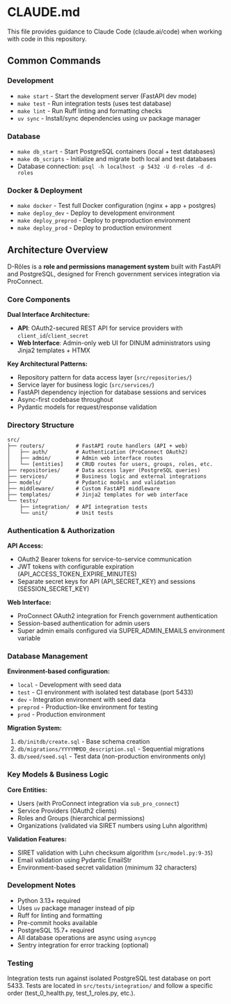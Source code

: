 # CLAUDE.md

This file provides guidance to Claude Code (claude.ai/code) when working with code in this repository.

## Common Commands

### Development
- `make start` - Start the development server (FastAPI dev mode)
- `make test` - Run integration tests (uses test database)
- `make lint` - Run Ruff linting and formatting checks
- `uv sync` - Install/sync dependencies using uv package manager

### Database
- `make db_start` - Start PostgreSQL containers (local + test databases)
- `make db_scripts` - Initialize and migrate both local and test databases
- Database connection: `psql -h localhost -p 5432 -U d-roles -d d-roles`

### Docker & Deployment
- `make docker` - Test full Docker configuration (nginx + app + postgres)
- `make deploy_dev` - Deploy to development environment
- `make deploy_preprod` - Deploy to preproduction environment
- `make deploy_prod` - Deploy to production environment

## Architecture Overview

D-Rôles is a **role and permissions management system** built with FastAPI and PostgreSQL, designed for French government services integration via ProConnect.

### Core Components

**Dual Interface Architecture:**
- **API**: OAuth2-secured REST API for service providers with `client_id`/`client_secret`
- **Web Interface**: Admin-only web UI for DINUM administrators using Jinja2 templates + HTMX

**Key Architectural Patterns:**
- Repository pattern for data access layer (`src/repositories/`)
- Service layer for business logic (`src/services/`)
- FastAPI dependency injection for database sessions and services
- Async-first codebase throughout
- Pydantic models for request/response validation

### Directory Structure

```
src/
├── routers/          # FastAPI route handlers (API + web)
│   ├── auth/         # Authentication (ProConnect OAuth2)
│   ├── admin/        # Admin web interface routes
│   └── [entities]    # CRUD routes for users, groups, roles, etc.
├── repositories/     # Data access layer (PostgreSQL queries)
├── services/         # Business logic and external integrations
├── models/           # Pydantic models and validation
├── middleware/       # Custom FastAPI middleware
├── templates/        # Jinja2 templates for web interface
└── tests/
    ├── integration/  # API integration tests
    └── unit/         # Unit tests
```

### Authentication & Authorization

**API Access:**
- OAuth2 Bearer tokens for service-to-service communication
- JWT tokens with configurable expiration (API_ACCESS_TOKEN_EXPIRE_MINUTES)
- Separate secret keys for API (API_SECRET_KEY) and sessions (SESSION_SECRET_KEY)

**Web Interface:**
- ProConnect OAuth2 integration for French government authentication
- Session-based authentication for admin users
- Super admin emails configured via SUPER_ADMIN_EMAILS environment variable

### Database Management

**Environment-based configuration:**
- `local` - Development with seed data
- `test` - CI environment with isolated test database (port 5433)
- `dev` - Integration environment with seed data
- `preprod` - Production-like environment for testing
- `prod` - Production environment

**Migration System:**
1. `db/initdb/create.sql` - Base schema creation
2. `db/migrations/YYYYMMDD_description.sql` - Sequential migrations
3. `db/seed/seed.sql` - Test data (non-production environments only)

### Key Models & Business Logic

**Core Entities:**
- Users (with ProConnect integration via `sub_pro_connect`)
- Service Providers (OAuth2 clients)
- Roles and Groups (hierarchical permissions)
- Organizations (validated via SIRET numbers using Luhn algorithm)

**Validation Features:**
- SIRET validation with Luhn checksum algorithm (`src/model.py:9-35`)
- Email validation using Pydantic EmailStr
- Environment-based secret validation (minimum 32 characters)

### Development Notes

- Python 3.13+ required
- Uses `uv` package manager instead of pip
- Ruff for linting and formatting
- Pre-commit hooks available
- PostgreSQL 15.7+ required
- All database operations are async using `asyncpg`
- Sentry integration for error tracking (optional)

### Testing

Integration tests run against isolated PostgreSQL test database on port 5433. Tests are located in `src/tests/integration/` and follow a specific order (test_0_health.py, test_1_roles.py, etc.).

